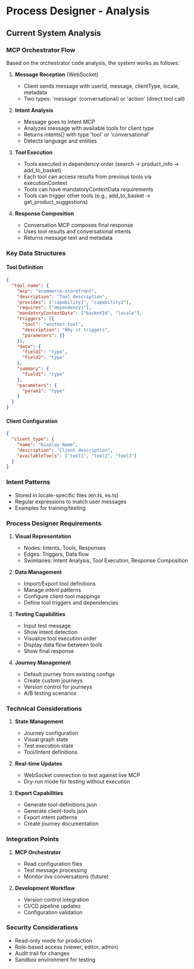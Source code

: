 # Process Designer - Analysis

## Current System Analysis

### MCP Orchestrator Flow
Based on the orchestrator code analysis, the system works as follows:

1. **Message Reception** (WebSocket)
   - Client sends message with userId, message, clientType, locale, metadata
   - Two types: 'message' (conversational) or 'action' (direct tool call)

2. **Intent Analysis**
   - Message goes to Intent MCP
   - Analyzes message with available tools for client type
   - Returns intents[] with type 'tool' or 'conversational'
   - Detects language and entities

3. **Tool Execution**
   - Tools executed in dependency order (search → product_info → add_to_basket)
   - Each tool can access results from previous tools via executionContext
   - Tools can have mandatoryContextData requirements
   - Tools can trigger other tools (e.g., add_to_basket → get_product_suggestions)

4. **Response Composition**
   - Conversation MCP composes final response
   - Uses tool results and conversational intents
   - Returns message text and metadata

### Key Data Structures

#### Tool Definition
```json
{
  "tool_name": {
    "mcp": "ecommerce-storefront",
    "description": "Tool description",
    "provides": ["capability1", "capability2"],
    "requires": ["dependency1"],
    "mandatoryContextData": ["basketId", "locale"],
    "triggers": [{
      "tool": "another_tool",
      "description": "Why it triggers",
      "parameters": {}
    }],
    "data": {
      "field1": "type",
      "field2": "type"
    },
    "summary": {
      "field1": "type"
    },
    "parameters": {
      "param1": "type"
    }
  }
}
```

#### Client Configuration
```json
{
  "client_type": {
    "name": "Display Name",
    "description": "Client description",
    "availableTools": ["tool1", "tool2", "tool3"]
  }
}
```

### Intent Patterns
- Stored in locale-specific files (en.ts, es.ts)
- Regular expressions to match user messages
- Examples for training/testing

### Process Designer Requirements

1. **Visual Representation**
   - Nodes: Intents, Tools, Responses
   - Edges: Triggers, Data flow
   - Swimlanes: Intent Analysis, Tool Execution, Response Composition

2. **Data Management**
   - Import/Export tool definitions
   - Manage intent patterns
   - Configure client-tool mappings
   - Define tool triggers and dependencies

3. **Testing Capabilities**
   - Input test message
   - Show intent detection
   - Visualize tool execution order
   - Display data flow between tools
   - Show final response

4. **Journey Management**
   - Default journey from existing configs
   - Create custom journeys
   - Version control for journeys
   - A/B testing scenarios

### Technical Considerations

1. **State Management**
   - Journey configuration
   - Visual graph state
   - Test execution state
   - Tool/Intent definitions

2. **Real-time Updates**
   - WebSocket connection to test against live MCP
   - Dry-run mode for testing without execution

3. **Export Capabilities**
   - Generate tool-definitions.json
   - Generate client-tools.json
   - Export intent patterns
   - Create journey documentation

### Integration Points

1. **MCP Orchestrator**
   - Read configuration files
   - Test message processing
   - Monitor live conversations (future)

2. **Development Workflow**
   - Version control integration
   - CI/CD pipeline updates
   - Configuration validation

### Security Considerations
- Read-only mode for production
- Role-based access (viewer, editor, admin)
- Audit trail for changes
- Sandbox environment for testing